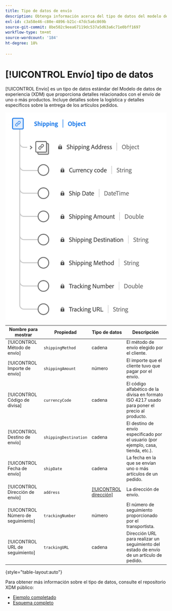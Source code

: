 ```yaml
---
title: Tipo de datos de envío
description: Obtenga información acerca del tipo de datos del modelo de datos de experiencia de envío (XDM).
exl-id: c3a58e46-c80e-4896-b21c-47dc5a6c869b
source-git-commit: 8be502c9eea67119dc537a5d63a6c71e0bff1697
workflow-type: tm+mt
source-wordcount: '184'
ht-degree: 18%

---
```


# [!UICONTROL Envío] tipo de datos

[!UICONTROL Envío] es un tipo de datos estándar del Modelo de datos de experiencia (XDM) que proporciona detalles relacionados con el envío de uno o más productos. Incluye detalles sobre la logística y detalles específicos sobre la entrega de los artículos pedidos.


![Un diagrama del tipo de datos [!UICONTROL Envío].](../images/data-types/shipping.png)

| Nombre para mostrar | Propiedad | Tipo de datos | Descripción |
|----------------------|-----------------------|-----------|------------------------------------------------------|
| [!UICONTROL Método de envío] | `shippingMethod` | cadena | El método de envío elegido por el cliente. |
| [!UICONTROL Importe de envío] | `shippingAmount` | número | El importe que el cliente tuvo que pagar por el envío. |
| [!UICONTROL Código de divisa] | `currencyCode` | cadena | El código alfabético de la divisa en formato ISO 4217 usado para poner el precio al producto. |
| [!UICONTROL Destino de envío] | `shippingDestination` | cadena | El destino de envío especificado por el usuario (por ejemplo, casa, tienda, etc.). |
| [!UICONTROL Fecha de envío] | `shipDate` | cadena | La fecha en la que se envían uno o más artículos de un pedido. |
| [!UICONTROL Dirección de envío] | `address` | [[!UICONTROL dirección]](./address.md) | La dirección de envío. |
| [!UICONTROL Número de seguimiento] | `trackingNumber` | número | El número de seguimiento proporcionado por el transportista. |
| [!UICONTROL URL de seguimiento] | `trackingURL` | cadena | Dirección URL para realizar un seguimiento del estado de envío de un artículo de pedido. |

{style="table-layout:auto"}

Para obtener más información sobre el tipo de datos, consulte el repositorio XDM público:

* [Ejemplo completado](https://github.com/adobe/xdm/blob/master/components/datatypes/shipping.example.1.json)
* [Esquema completo](https://github.com/adobe/xdm/blob/master/components/datatypes/shipping.schema.json)
